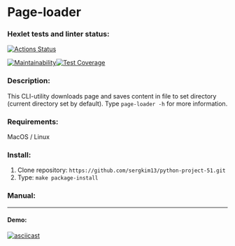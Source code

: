 # Page-loader

### Hexlet tests and linter status:
[![Actions Status](https://github.com/sergkim13/python-project-51/workflows/hexlet-check/badge.svg)](https://github.com/sergkim13/python-project-51/actions)

[![Maintainability](https://api.codeclimate.com/v1/badges/34ea672a4475e13bb4a8/maintainability)](https://codeclimate.com/github/sergkim13/python-project-51/maintainability)[![Test Coverage](https://api.codeclimate.com/v1/badges/34ea672a4475e13bb4a8/test_coverage)](https://codeclimate.com/github/sergkim13/python-project-51/test_coverage)

### Description:
This CLI-utility downloads page and saves content in file to set directory (current directory set by default). Type `page-loader -h` for more information.

### Requirements:
MacOS / Linux

### Install:
1. Clone repository: `https://github.com/sergkim13/python-project-51.git`
2. Type: `make package-install`

### Manual:

______________

#### Demo:
[![asciicast](https://asciinema.org/a/0zN3rTNzlvOzil4hMYYaEqlrd.svg)](https://asciinema.org/a/0zN3rTNzlvOzil4hMYYaEqlrd)